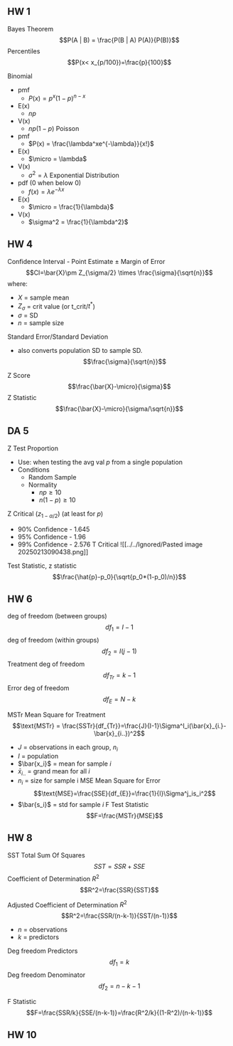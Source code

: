 ## HW 1
Bayes Theorem
$$P(A | B) = \frac{P(B | A) P(A)}{P(B)}$$
Percentiles
$$P(x< x_{p/100})=\frac{p}{100}$$

Binomial 
- pmf
	- $P(x) = p^x(1-p)^{n-x}$
- E(x)
	- $np$
- V(x)
	- $np(1-p)$
Poisson 
- pmf
	- $P(x) = \frac{\lambda^xe^{-\lambda}}{x!}$
- E(x)
	- $\micro = \lambda$
- V(x)
	- $\sigma^2 = \lambda$
Exponential Distribution
- pdf (0 when below 0)
	- $f(x) = \lambda e^{-\lambda x}$
- E(x)
	- $\micro = \frac{1}{\lambda}$
- V(x)
	- $\sigma^2 = \frac{1}{\lambda^2}$


## HW 4
Confidence Interval - Point Estimate $\pm$ Margin of Error
$$CI=\bar{X}\pm Z_{\sigma/2} \times \frac{\sigma}{\sqrt{n}}$$
where:
- $X$ = sample mean
- $Z_\sigma$ = crit value (or t_crit/$t^*$)
- $\sigma$ = SD
- $n$ = sample size

Standard Error/Standard Deviation
- also converts population SD to sample SD.
$$\frac{\sigma}{\sqrt{n}}$$

Z Score
$$\frac{\bar{X}-\micro}{\sigma}$$
Z Statistic
$$\frac{\bar{X}-\micro}{\sigma/\sqrt{n}}$$
## DA 5
Z Test Proportion
- Use: when testing the avg val $p$ from a single population
- Conditions
	- Random Sample
	- Normality
		- $np \geq 10$
		- $n(1-p) \geq 10$

Z Critical ($z_{1-\alpha/2}$) (at least for $p$)
- 90% Confidence - 1.645
- 95% Confidence - 1.96
- 99% Confidence - 2.576
T Critical
![[../../Ignored/Pasted image 20250213090438.png]]

Test Statistic, z statistic
$$\frac{\hat{p}-p_0}{\sqrt{p_0*(1-p_0)/n}}$$

## HW 6
deg of freedom (between groups) $$df_{1}=I-1$$
deg of freedom (within groups)$$df_{2}=I(j-1)$$
Treatment deg of freedom $$df_{Tr}=k-1$$
Error deg of freedom $$df_{E}=N-k$$

MSTr Mean Square for Treatment
$$\text{MSTr} = \frac{SSTr}{df_{Tr}}=\frac{J}{I-1}\Sigma^I_i(\bar{x}_{i.}-\bar{x}_{i..})^2$$
- $J$ = observations in each group, $n_i$
- $I$ = population
- $\bar{x_i}$ = mean for sample $i$
- $\bar{x}_{i..}$ = grand mean for all $i$
- $n_i$ = size for sample i
MSE Mean Square for Error
$$\text{MSE}=\frac{SSE}{df_{E}}=\frac{1}{I}\Sigma^j_is_i^2$$
- $\bar{s_i}$ = std for sample $i$
F Test Statistic
$$F=\frac{MSTr}{MSE}$$
## HW 8
SST Total Sum Of Squares
$$SST=SSR + SSE$$
Coefficient of Determination $R^2$
$$R^2=\frac{SSR}{SST}$$

Adjusted Coefficient of Determination $R^2$
$$R^2=\frac{SSR/(n-k-1)}{SST/(n-1)}$$
- $n$ = observations
- $k$ = predictors

Deg freedom Predictors$$df_1=k$$
Deg freedom Denominator$$df_2=n-k-1$$

F Statistic
$$F=\frac{SSR/k}{SSE/(n-k-1)}=\frac{R^2/k}{(1-R^2)/(n-k-1)}$$

## HW 10